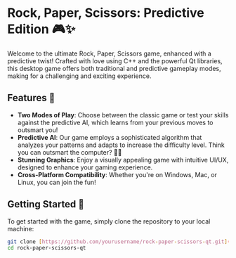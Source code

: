 # Rock, Paper, Scissors: Predictive Edition 🎮✨

Welcome to the ultimate Rock, Paper, Scissors game, enhanced with a predictive twist! Crafted with love using C++ and the powerful Qt libraries, this desktop game offers both traditional and predictive gameplay modes, making for a challenging and exciting experience.

## Features 🌟

- **Two Modes of Play**: Choose between the classic game or test your skills against the predictive AI, which learns from your previous moves to outsmart you!
- **Predictive AI**: Our game employs a sophisticated algorithm that analyzes your patterns and adapts to increase the difficulty level. Think you can outsmart the computer? 🤖💭
- **Stunning Graphics**: Enjoy a visually appealing game with intuitive UI/UX, designed to enhance your gaming experience.
- **Cross-Platform Compatibility**: Whether you're on Windows, Mac, or Linux, you can join the fun!

## Getting Started 🚀

To get started with the game, simply clone the repository to your local machine:

```bash
git clone [https://github.com/yourusername/rock-paper-scissors-qt.git](https://github.com/TejaChilumula/Predictive-Rock-Paper-Scissors-Game.git)
cd rock-paper-scissors-qt
